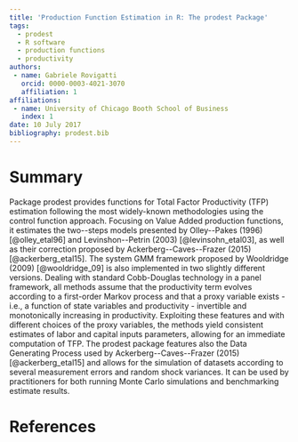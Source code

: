 ```yaml
---
title: 'Production Function Estimation in R: The prodest Package'
tags:
  - prodest
  - R software
  - production functions
  - productivity
authors:
 - name: Gabriele Rovigatti
   orcid: 0000-0003-4021-3070
   affiliation: 1
affiliations:
 - name: University of Chicago Booth School of Business
   index: 1
date: 10 July 2017
bibliography: prodest.bib
---
```


# Summary

Package prodest provides functions for Total Factor Productivity (TFP) estimation following the most widely-known methodologies using the 
control function approach. Focusing on Value Added production functions, it estimates the two--steps models presented by Olley--Pakes 
(1996) [@olley_etal96] and Levinshon--Petrin (2003) [@levinsohn_etal03], as well as their correction proposed by Ackerberg--Caves--Frazer 
(2015) [@ackerberg_etal15]. The system GMM framework proposed by Wooldridge (2009) [@wooldridge_09] is also implemented in two slightly 
different versions. 
Dealing with standard Cobb-Douglas technology in a panel framework, all methods assume that the productivity term evolves according to a
first-order Markov process and that a proxy variable exists - i.e., a function of state variables and productivity - invertible and
monotonically increasing in productivity. Exploiting these features and with different choices of the proxy variables, the methods yield 
consistent estimates of labor and capital inputs parameters, allowing for an immediate computation of TFP. 
The prodest package features also the Data Generating Process used by Ackerberg--Caves--Frazer (2015) [@ackerberg_etal15] and 
allows for the simulation of datasets according to several measurement errors and random shock variances. It can be used by 
practitioners for both running Monte Carlo simulations and benchmarking estimate results. 

# References

